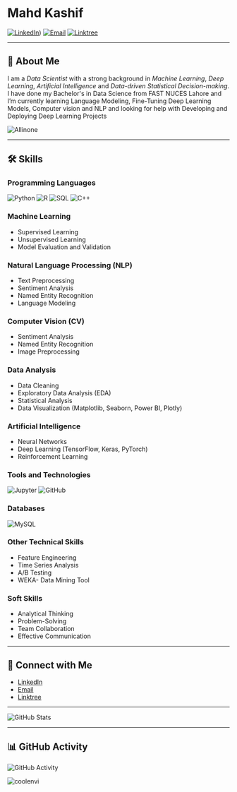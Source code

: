  
# Mahd Kashif

[![LinkedIn](https://img.shields.io/badge/LinkedIn-blue?style=flat&logo=linkedin)](https://www.linkedin.com/in/m-mahd-kashif-021a40237/))
[![Email](https://img.shields.io/badge/Email-mahdkashif123@gmail.com-red?style=flat&logo=gmail)](mailto:mahdkashif123@gmail.com)
[![Linktree](https://img.shields.io/badge/Linktree-39E09B?style=flat&logo=linktree&logoColor=white)](https://linktr.ee/mahdkashif)

---

## 🌟 About Me

I am a *Data Scientist* with a strong background in *Machine Learning*, *Deep Learning*, *Artificial Intelligence* and *Data-driven Statistical Decision-making*. I have done my  Bachelor's in Data Science from FAST NUCES Lahore and I’m currently learning Language Modeling, Fine-Tuning Deep Learning Models, Computer vision and NLP and looking for help with Developing and Deploying Deep Learning Projects

![Allinone](https://user-images.githubusercontent.com/74038190/221352995-5ac18bdf-1a19-4f99-bbb6-77559b220470.gif)

---

## 🛠️ Skills

### Programming Languages
![Python](https://img.shields.io/badge/Python-3776AB?style=flat&logo=python&logoColor=white)
![R](https://img.shields.io/badge/R-276DC3?style=flat&logo=r&logoColor=white)
![SQL](https://img.shields.io/badge/SQL-4479A1?style=flat&logo=postgresql&logoColor=white)
![C++](https://img.shields.io/badge/C++-00599C?style=flat&logo=cplusplus&logoColor=white)


### Machine Learning
- Supervised Learning
- Unsupervised Learning
- Model Evaluation and Validation

### Natural Language Processing (NLP)
- Text Preprocessing
- Sentiment Analysis
- Named Entity Recognition
- Language Modeling

### Computer Vision (CV)
- Sentiment Analysis
- Named Entity Recognition
- Image Preprocessing

### Data Analysis
- Data Cleaning
- Exploratory Data Analysis (EDA)
- Statistical Analysis
- Data Visualization (Matplotlib, Seaborn, Power BI, Plotly)

### Artificial Intelligence
- Neural Networks
- Deep Learning (TensorFlow, Keras, PyTorch)
- Reinforcement Learning

### Tools and Technologies
![Jupyter](https://img.shields.io/badge/Jupyter-F37626?style=flat&logo=jupyter&logoColor=white)
![GitHub](https://img.shields.io/badge/GitHub-181717?style=flat&logo=github&logoColor=white)
 
### Databases
![MySQL](https://img.shields.io/badge/MySQL-4479A1?style=flat&logo=mysql&logoColor=white)
 
### Other Technical Skills
- Feature Engineering
- Time Series Analysis
- A/B Testing
- WEKA- Data Mining Tool

### Soft Skills
- Analytical Thinking
- Problem-Solving
- Team Collaboration
- Effective Communication

---

## 🔗 Connect with Me

- [LinkedIn]([https://www.linkedin.com/in/rohan-javed-b77b56219](https://www.linkedin.com/in/m-mahd-kashif-021a40237/))
- [Email](mailto:mahdkashif123@gmail.com)
- [Linktree](https://linktr.ee/mahdkashif)


---

![GitHub Stats](https://github-readme-stats.vercel.app/api?username=MahdKashif-421&show_icons=true&theme=radical)


---

## 📊 GitHub Activity

![GitHub Activity](https://github-readme-activity-graph.cyclic.app/graph?username=MahdKashif&theme=radical)

![coolenvi](https://user-images.githubusercontent.com/74038190/212750155-3ceddfbd-19d3-40a3-87af-8d329c8323c4.gif)

